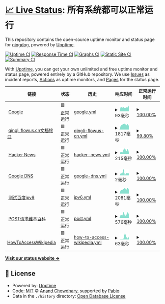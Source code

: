 # [📈 Live Status](https://qingdog.github.io/upptime): <!--live status--> **所有系统都可以正常运行**

This repository contains the open-source uptime monitor and status page for [qingdog](https://qingdog.github.io/upptime), powered by [Upptime](https://github.com/upptime/upptime).

[![Uptime CI](https://github.com/qingdog/upptime/workflows/Uptime%20CI/badge.svg)](https://github.com/qingdog/upptime/actions?query=workflow%3A%22Uptime+CI%22)
[![Response Time CI](https://github.com/qingdog/upptime/workflows/Response%20Time%20CI/badge.svg)](https://github.com/qingdog/upptime/actions?query=workflow%3A%22Response+Time+CI%22)
[![Graphs CI](https://github.com/qingdog/upptime/workflows/Graphs%20CI/badge.svg)](https://github.com/qingdog/upptime/actions?query=workflow%3A%22Graphs+CI%22)
[![Static Site CI](https://github.com/qingdog/upptime/workflows/Static%20Site%20CI/badge.svg)](https://github.com/qingdog/upptime/actions?query=workflow%3A%22Static+Site+CI%22)
[![Summary CI](https://github.com/qingdog/upptime/workflows/Summary%20CI/badge.svg)](https://github.com/qingdog/upptime/actions?query=workflow%3A%22Summary+CI%22)

With [Upptime](https://upptime.js.org), you can get your own unlimited and free uptime monitor and status page, powered entirely by a GitHub repository. We use [Issues](https://github.com/qingdog/upptime/issues) as incident reports, [Actions](https://github.com/qingdog/upptime/actions) as uptime monitors, and [Pages](https://qingdog.github.io/upptime) for the status page.

<!--start: status pages-->
<!-- This summary is generated by Upptime (https://github.com/upptime/upptime) -->
<!-- Do not edit this manually, your changes will be overwritten -->
<!-- prettier-ignore -->
| 链接 | 状态 | 历史 | 响应时间 | 正常运行时间 |
| --- | ------ | ------- | ------------- | ------ |
| <img alt="" src="https://icons.duckduckgo.com/ip3/www.google.com.ico" height="13"> [Google](https://www.google.com) | 🟩 正常运行 | [google.yml](https://github.com/qingdog/upptime/commits/HEAD/history/google.yml) | <details><summary><img alt="响应时间图像" src="./graphs/google/response-time-week.png" height="20"> 93毫秒</summary><br><a href="https://qingdog.github.io/upptime/history/google"><img alt="响应时间 101" src="https://img.shields.io/endpoint?url=https%3A%2F%2Fraw.githubusercontent.com%2Fqingdog%2Fupptime%2FHEAD%2Fapi%2Fgoogle%2Fresponse-time.json"></a><br><a href="https://qingdog.github.io/upptime/history/google"><img alt="24 小时响应时间 131" src="https://img.shields.io/endpoint?url=https%3A%2F%2Fraw.githubusercontent.com%2Fqingdog%2Fupptime%2FHEAD%2Fapi%2Fgoogle%2Fresponse-time-day.json"></a><br><a href="https://qingdog.github.io/upptime/history/google"><img alt="7 天正常运行时间 93" src="https://img.shields.io/endpoint?url=https%3A%2F%2Fraw.githubusercontent.com%2Fqingdog%2Fupptime%2FHEAD%2Fapi%2Fgoogle%2Fresponse-time-week.json"></a><br><a href="https://qingdog.github.io/upptime/history/google"><img alt="30天的正常运行时间 96" src="https://img.shields.io/endpoint?url=https%3A%2F%2Fraw.githubusercontent.com%2Fqingdog%2Fupptime%2FHEAD%2Fapi%2Fgoogle%2Fresponse-time-month.json"></a><br><a href="https://qingdog.github.io/upptime/history/google"><img alt="1年的正常运行时间 101" src="https://img.shields.io/endpoint?url=https%3A%2F%2Fraw.githubusercontent.com%2Fqingdog%2Fupptime%2FHEAD%2Fapi%2Fgoogle%2Fresponse-time-year.json"></a></details> | <details><summary><a href="https://qingdog.github.io/upptime/history/google">100.00%</a></summary><a href="https://qingdog.github.io/upptime/history/google"><img alt="正常运行时间 100.00%" src="https://img.shields.io/endpoint?url=https%3A%2F%2Fraw.githubusercontent.com%2Fqingdog%2Fupptime%2FHEAD%2Fapi%2Fgoogle%2Fuptime.json"></a><br><a href="https://qingdog.github.io/upptime/history/google"><img alt="24 小时正常运行时间 100.00%" src="https://img.shields.io/endpoint?url=https%3A%2F%2Fraw.githubusercontent.com%2Fqingdog%2Fupptime%2FHEAD%2Fapi%2Fgoogle%2Fuptime-day.json"></a><br><a href="https://qingdog.github.io/upptime/history/google"><img alt="7 天正常运行时间 100.00%" src="https://img.shields.io/endpoint?url=https%3A%2F%2Fraw.githubusercontent.com%2Fqingdog%2Fupptime%2FHEAD%2Fapi%2Fgoogle%2Fuptime-week.json"></a><br><a href="https://qingdog.github.io/upptime/history/google"><img alt="30天的正常运行时间 100.00%" src="https://img.shields.io/endpoint?url=https%3A%2F%2Fraw.githubusercontent.com%2Fqingdog%2Fupptime%2FHEAD%2Fapi%2Fgoogle%2Fuptime-month.json"></a><br><a href="https://qingdog.github.io/upptime/history/google"><img alt="1年的正常运行时间 100.00%" src="https://img.shields.io/endpoint?url=https%3A%2F%2Fraw.githubusercontent.com%2Fqingdog%2Fupptime%2FHEAD%2Fapi%2Fgoogle%2Fuptime-year.json"></a></details>
| <img alt="" src="https://icons.duckduckgo.com/ip3/qingli.flowus.cn.ico" height="13"> [qingli.flowus.cn文档接口](https://qingli.flowus.cn/api/docs/3910f52e-bdd0-4e93-b38f-4396981ac5ff) | 🟩 正常运行 | [qingli-flowus-cn.yml](https://github.com/qingdog/upptime/commits/HEAD/history/qingli-flowus-cn.yml) | <details><summary><img alt="响应时间图像" src="./graphs/qingli-flowus-cn/response-time-week.png" height="20"> 1817毫秒</summary><br><a href="https://qingdog.github.io/upptime/history/qingli-flowus-cn"><img alt="响应时间 1809" src="https://img.shields.io/endpoint?url=https%3A%2F%2Fraw.githubusercontent.com%2Fqingdog%2Fupptime%2FHEAD%2Fapi%2Fqingli-flowus-cn%2Fresponse-time.json"></a><br><a href="https://qingdog.github.io/upptime/history/qingli-flowus-cn"><img alt="24 小时响应时间 1351" src="https://img.shields.io/endpoint?url=https%3A%2F%2Fraw.githubusercontent.com%2Fqingdog%2Fupptime%2FHEAD%2Fapi%2Fqingli-flowus-cn%2Fresponse-time-day.json"></a><br><a href="https://qingdog.github.io/upptime/history/qingli-flowus-cn"><img alt="7 天正常运行时间 1817" src="https://img.shields.io/endpoint?url=https%3A%2F%2Fraw.githubusercontent.com%2Fqingdog%2Fupptime%2FHEAD%2Fapi%2Fqingli-flowus-cn%2Fresponse-time-week.json"></a><br><a href="https://qingdog.github.io/upptime/history/qingli-flowus-cn"><img alt="30天的正常运行时间 2485" src="https://img.shields.io/endpoint?url=https%3A%2F%2Fraw.githubusercontent.com%2Fqingdog%2Fupptime%2FHEAD%2Fapi%2Fqingli-flowus-cn%2Fresponse-time-month.json"></a><br><a href="https://qingdog.github.io/upptime/history/qingli-flowus-cn"><img alt="1年的正常运行时间 1809" src="https://img.shields.io/endpoint?url=https%3A%2F%2Fraw.githubusercontent.com%2Fqingdog%2Fupptime%2FHEAD%2Fapi%2Fqingli-flowus-cn%2Fresponse-time-year.json"></a></details> | <details><summary><a href="https://qingdog.github.io/upptime/history/qingli-flowus-cn">99.80%</a></summary><a href="https://qingdog.github.io/upptime/history/qingli-flowus-cn"><img alt="正常运行时间 64.45%" src="https://img.shields.io/endpoint?url=https%3A%2F%2Fraw.githubusercontent.com%2Fqingdog%2Fupptime%2FHEAD%2Fapi%2Fqingli-flowus-cn%2Fuptime.json"></a><br><a href="https://qingdog.github.io/upptime/history/qingli-flowus-cn"><img alt="24 小时正常运行时间 98.61%" src="https://img.shields.io/endpoint?url=https%3A%2F%2Fraw.githubusercontent.com%2Fqingdog%2Fupptime%2FHEAD%2Fapi%2Fqingli-flowus-cn%2Fuptime-day.json"></a><br><a href="https://qingdog.github.io/upptime/history/qingli-flowus-cn"><img alt="7 天正常运行时间 99.80%" src="https://img.shields.io/endpoint?url=https%3A%2F%2Fraw.githubusercontent.com%2Fqingdog%2Fupptime%2FHEAD%2Fapi%2Fqingli-flowus-cn%2Fuptime-week.json"></a><br><a href="https://qingdog.github.io/upptime/history/qingli-flowus-cn"><img alt="30天的正常运行时间 99.95%" src="https://img.shields.io/endpoint?url=https%3A%2F%2Fraw.githubusercontent.com%2Fqingdog%2Fupptime%2FHEAD%2Fapi%2Fqingli-flowus-cn%2Fuptime-month.json"></a><br><a href="https://qingdog.github.io/upptime/history/qingli-flowus-cn"><img alt="1年的正常运行时间 64.45%" src="https://img.shields.io/endpoint?url=https%3A%2F%2Fraw.githubusercontent.com%2Fqingdog%2Fupptime%2FHEAD%2Fapi%2Fqingli-flowus-cn%2Fuptime-year.json"></a></details>
| <img alt="" src="https://github.com/favicon.ico" height="13"> [Hacker News](https://news.ycombinator.com) | 🟩 正常运行 | [hacker-news.yml](https://github.com/qingdog/upptime/commits/HEAD/history/hacker-news.yml) | <details><summary><img alt="响应时间图像" src="./graphs/hacker-news/response-time-week.png" height="20"> 215毫秒</summary><br><a href="https://qingdog.github.io/upptime/history/hacker-news"><img alt="响应时间 396" src="https://img.shields.io/endpoint?url=https%3A%2F%2Fraw.githubusercontent.com%2Fqingdog%2Fupptime%2FHEAD%2Fapi%2Fhacker-news%2Fresponse-time.json"></a><br><a href="https://qingdog.github.io/upptime/history/hacker-news"><img alt="24 小时响应时间 110" src="https://img.shields.io/endpoint?url=https%3A%2F%2Fraw.githubusercontent.com%2Fqingdog%2Fupptime%2FHEAD%2Fapi%2Fhacker-news%2Fresponse-time-day.json"></a><br><a href="https://qingdog.github.io/upptime/history/hacker-news"><img alt="7 天正常运行时间 215" src="https://img.shields.io/endpoint?url=https%3A%2F%2Fraw.githubusercontent.com%2Fqingdog%2Fupptime%2FHEAD%2Fapi%2Fhacker-news%2Fresponse-time-week.json"></a><br><a href="https://qingdog.github.io/upptime/history/hacker-news"><img alt="30天的正常运行时间 307" src="https://img.shields.io/endpoint?url=https%3A%2F%2Fraw.githubusercontent.com%2Fqingdog%2Fupptime%2FHEAD%2Fapi%2Fhacker-news%2Fresponse-time-month.json"></a><br><a href="https://qingdog.github.io/upptime/history/hacker-news"><img alt="1年的正常运行时间 396" src="https://img.shields.io/endpoint?url=https%3A%2F%2Fraw.githubusercontent.com%2Fqingdog%2Fupptime%2FHEAD%2Fapi%2Fhacker-news%2Fresponse-time-year.json"></a></details> | <details><summary><a href="https://qingdog.github.io/upptime/history/hacker-news">100.00%</a></summary><a href="https://qingdog.github.io/upptime/history/hacker-news"><img alt="正常运行时间 99.99%" src="https://img.shields.io/endpoint?url=https%3A%2F%2Fraw.githubusercontent.com%2Fqingdog%2Fupptime%2FHEAD%2Fapi%2Fhacker-news%2Fuptime.json"></a><br><a href="https://qingdog.github.io/upptime/history/hacker-news"><img alt="24 小时正常运行时间 100.00%" src="https://img.shields.io/endpoint?url=https%3A%2F%2Fraw.githubusercontent.com%2Fqingdog%2Fupptime%2FHEAD%2Fapi%2Fhacker-news%2Fuptime-day.json"></a><br><a href="https://qingdog.github.io/upptime/history/hacker-news"><img alt="7 天正常运行时间 100.00%" src="https://img.shields.io/endpoint?url=https%3A%2F%2Fraw.githubusercontent.com%2Fqingdog%2Fupptime%2FHEAD%2Fapi%2Fhacker-news%2Fuptime-week.json"></a><br><a href="https://qingdog.github.io/upptime/history/hacker-news"><img alt="30天的正常运行时间 99.97%" src="https://img.shields.io/endpoint?url=https%3A%2F%2Fraw.githubusercontent.com%2Fqingdog%2Fupptime%2FHEAD%2Fapi%2Fhacker-news%2Fuptime-month.json"></a><br><a href="https://qingdog.github.io/upptime/history/hacker-news"><img alt="1年的正常运行时间 99.98%" src="https://img.shields.io/endpoint?url=https%3A%2F%2Fraw.githubusercontent.com%2Fqingdog%2Fupptime%2FHEAD%2Fapi%2Fhacker-news%2Fuptime-year.json"></a></details>
| <img alt="" src="https://upptime.js.org/img/icon.svg" height="13"> [Google DNS](8.8.8.8) | 🟩 正常运行 | [google-dns.yml](https://github.com/qingdog/upptime/commits/HEAD/history/google-dns.yml) | <details><summary><img alt="响应时间图像" src="./graphs/google-dns/response-time-week.png" height="20"> 2毫秒</summary><br><a href="https://qingdog.github.io/upptime/history/google-dns"><img alt="响应时间 4" src="https://img.shields.io/endpoint?url=https%3A%2F%2Fraw.githubusercontent.com%2Fqingdog%2Fupptime%2FHEAD%2Fapi%2Fgoogle-dns%2Fresponse-time.json"></a><br><a href="https://qingdog.github.io/upptime/history/google-dns"><img alt="24 小时响应时间 2" src="https://img.shields.io/endpoint?url=https%3A%2F%2Fraw.githubusercontent.com%2Fqingdog%2Fupptime%2FHEAD%2Fapi%2Fgoogle-dns%2Fresponse-time-day.json"></a><br><a href="https://qingdog.github.io/upptime/history/google-dns"><img alt="7 天正常运行时间 2" src="https://img.shields.io/endpoint?url=https%3A%2F%2Fraw.githubusercontent.com%2Fqingdog%2Fupptime%2FHEAD%2Fapi%2Fgoogle-dns%2Fresponse-time-week.json"></a><br><a href="https://qingdog.github.io/upptime/history/google-dns"><img alt="30天的正常运行时间 3" src="https://img.shields.io/endpoint?url=https%3A%2F%2Fraw.githubusercontent.com%2Fqingdog%2Fupptime%2FHEAD%2Fapi%2Fgoogle-dns%2Fresponse-time-month.json"></a><br><a href="https://qingdog.github.io/upptime/history/google-dns"><img alt="1年的正常运行时间 4" src="https://img.shields.io/endpoint?url=https%3A%2F%2Fraw.githubusercontent.com%2Fqingdog%2Fupptime%2FHEAD%2Fapi%2Fgoogle-dns%2Fresponse-time-year.json"></a></details> | <details><summary><a href="https://qingdog.github.io/upptime/history/google-dns">100.00%</a></summary><a href="https://qingdog.github.io/upptime/history/google-dns"><img alt="正常运行时间 100.00%" src="https://img.shields.io/endpoint?url=https%3A%2F%2Fraw.githubusercontent.com%2Fqingdog%2Fupptime%2FHEAD%2Fapi%2Fgoogle-dns%2Fuptime.json"></a><br><a href="https://qingdog.github.io/upptime/history/google-dns"><img alt="24 小时正常运行时间 100.00%" src="https://img.shields.io/endpoint?url=https%3A%2F%2Fraw.githubusercontent.com%2Fqingdog%2Fupptime%2FHEAD%2Fapi%2Fgoogle-dns%2Fuptime-day.json"></a><br><a href="https://qingdog.github.io/upptime/history/google-dns"><img alt="7 天正常运行时间 100.00%" src="https://img.shields.io/endpoint?url=https%3A%2F%2Fraw.githubusercontent.com%2Fqingdog%2Fupptime%2FHEAD%2Fapi%2Fgoogle-dns%2Fuptime-week.json"></a><br><a href="https://qingdog.github.io/upptime/history/google-dns"><img alt="30天的正常运行时间 100.00%" src="https://img.shields.io/endpoint?url=https%3A%2F%2Fraw.githubusercontent.com%2Fqingdog%2Fupptime%2FHEAD%2Fapi%2Fgoogle-dns%2Fuptime-month.json"></a><br><a href="https://qingdog.github.io/upptime/history/google-dns"><img alt="1年的正常运行时间 100.00%" src="https://img.shields.io/endpoint?url=https%3A%2F%2Fraw.githubusercontent.com%2Fqingdog%2Fupptime%2FHEAD%2Fapi%2Fgoogle-dns%2Fuptime-year.json"></a></details>
| <img alt="" src="https://www.baidu.com/favicon.ico" height="13"> [测试百度ipv6](https://www.baidu.com) | 🟩 正常运行 | [ipv6.yml](https://github.com/qingdog/upptime/commits/HEAD/history/ipv6.yml) | <details><summary><img alt="响应时间图像" src="./graphs/ipv6/response-time-week.png" height="20"> 2081毫秒</summary><br><a href="https://qingdog.github.io/upptime/history/ipv6"><img alt="响应时间 2314" src="https://img.shields.io/endpoint?url=https%3A%2F%2Fraw.githubusercontent.com%2Fqingdog%2Fupptime%2FHEAD%2Fapi%2Fipv6%2Fresponse-time.json"></a><br><a href="https://qingdog.github.io/upptime/history/ipv6"><img alt="24 小时响应时间 1816" src="https://img.shields.io/endpoint?url=https%3A%2F%2Fraw.githubusercontent.com%2Fqingdog%2Fupptime%2FHEAD%2Fapi%2Fipv6%2Fresponse-time-day.json"></a><br><a href="https://qingdog.github.io/upptime/history/ipv6"><img alt="7 天正常运行时间 2081" src="https://img.shields.io/endpoint?url=https%3A%2F%2Fraw.githubusercontent.com%2Fqingdog%2Fupptime%2FHEAD%2Fapi%2Fipv6%2Fresponse-time-week.json"></a><br><a href="https://qingdog.github.io/upptime/history/ipv6"><img alt="30天的正常运行时间 2424" src="https://img.shields.io/endpoint?url=https%3A%2F%2Fraw.githubusercontent.com%2Fqingdog%2Fupptime%2FHEAD%2Fapi%2Fipv6%2Fresponse-time-month.json"></a><br><a href="https://qingdog.github.io/upptime/history/ipv6"><img alt="1年的正常运行时间 2314" src="https://img.shields.io/endpoint?url=https%3A%2F%2Fraw.githubusercontent.com%2Fqingdog%2Fupptime%2FHEAD%2Fapi%2Fipv6%2Fresponse-time-year.json"></a></details> | <details><summary><a href="https://qingdog.github.io/upptime/history/ipv6">100.00%</a></summary><a href="https://qingdog.github.io/upptime/history/ipv6"><img alt="正常运行时间 100.00%" src="https://img.shields.io/endpoint?url=https%3A%2F%2Fraw.githubusercontent.com%2Fqingdog%2Fupptime%2FHEAD%2Fapi%2Fipv6%2Fuptime.json"></a><br><a href="https://qingdog.github.io/upptime/history/ipv6"><img alt="24 小时正常运行时间 100.00%" src="https://img.shields.io/endpoint?url=https%3A%2F%2Fraw.githubusercontent.com%2Fqingdog%2Fupptime%2FHEAD%2Fapi%2Fipv6%2Fuptime-day.json"></a><br><a href="https://qingdog.github.io/upptime/history/ipv6"><img alt="7 天正常运行时间 100.00%" src="https://img.shields.io/endpoint?url=https%3A%2F%2Fraw.githubusercontent.com%2Fqingdog%2Fupptime%2FHEAD%2Fapi%2Fipv6%2Fuptime-week.json"></a><br><a href="https://qingdog.github.io/upptime/history/ipv6"><img alt="30天的正常运行时间 100.00%" src="https://img.shields.io/endpoint?url=https%3A%2F%2Fraw.githubusercontent.com%2Fqingdog%2Fupptime%2FHEAD%2Fapi%2Fipv6%2Fuptime-month.json"></a><br><a href="https://qingdog.github.io/upptime/history/ipv6"><img alt="1年的正常运行时间 100.00%" src="https://img.shields.io/endpoint?url=https%3A%2F%2Fraw.githubusercontent.com%2Fqingdog%2Fupptime%2FHEAD%2Fapi%2Fipv6%2Fuptime-year.json"></a></details>
| <img alt="" src="https://zh.wikipedia.org/static/favicon/wikipedia.ico" height="13"> [POST请求维基百科](https://zh.wikipedia.org/) | 🟩 正常运行 | [post.yml](https://github.com/qingdog/upptime/commits/HEAD/history/post.yml) | <details><summary><img alt="响应时间图像" src="./graphs/post/response-time-week.png" height="20"> 576毫秒</summary><br><a href="https://qingdog.github.io/upptime/history/post"><img alt="响应时间 578" src="https://img.shields.io/endpoint?url=https%3A%2F%2Fraw.githubusercontent.com%2Fqingdog%2Fupptime%2FHEAD%2Fapi%2Fpost%2Fresponse-time.json"></a><br><a href="https://qingdog.github.io/upptime/history/post"><img alt="24 小时响应时间 546" src="https://img.shields.io/endpoint?url=https%3A%2F%2Fraw.githubusercontent.com%2Fqingdog%2Fupptime%2FHEAD%2Fapi%2Fpost%2Fresponse-time-day.json"></a><br><a href="https://qingdog.github.io/upptime/history/post"><img alt="7 天正常运行时间 576" src="https://img.shields.io/endpoint?url=https%3A%2F%2Fraw.githubusercontent.com%2Fqingdog%2Fupptime%2FHEAD%2Fapi%2Fpost%2Fresponse-time-week.json"></a><br><a href="https://qingdog.github.io/upptime/history/post"><img alt="30天的正常运行时间 485" src="https://img.shields.io/endpoint?url=https%3A%2F%2Fraw.githubusercontent.com%2Fqingdog%2Fupptime%2FHEAD%2Fapi%2Fpost%2Fresponse-time-month.json"></a><br><a href="https://qingdog.github.io/upptime/history/post"><img alt="1年的正常运行时间 578" src="https://img.shields.io/endpoint?url=https%3A%2F%2Fraw.githubusercontent.com%2Fqingdog%2Fupptime%2FHEAD%2Fapi%2Fpost%2Fresponse-time-year.json"></a></details> | <details><summary><a href="https://qingdog.github.io/upptime/history/post">100.00%</a></summary><a href="https://qingdog.github.io/upptime/history/post"><img alt="正常运行时间 99.61%" src="https://img.shields.io/endpoint?url=https%3A%2F%2Fraw.githubusercontent.com%2Fqingdog%2Fupptime%2FHEAD%2Fapi%2Fpost%2Fuptime.json"></a><br><a href="https://qingdog.github.io/upptime/history/post"><img alt="24 小时正常运行时间 100.00%" src="https://img.shields.io/endpoint?url=https%3A%2F%2Fraw.githubusercontent.com%2Fqingdog%2Fupptime%2FHEAD%2Fapi%2Fpost%2Fuptime-day.json"></a><br><a href="https://qingdog.github.io/upptime/history/post"><img alt="7 天正常运行时间 100.00%" src="https://img.shields.io/endpoint?url=https%3A%2F%2Fraw.githubusercontent.com%2Fqingdog%2Fupptime%2FHEAD%2Fapi%2Fpost%2Fuptime-week.json"></a><br><a href="https://qingdog.github.io/upptime/history/post"><img alt="30天的正常运行时间 100.00%" src="https://img.shields.io/endpoint?url=https%3A%2F%2Fraw.githubusercontent.com%2Fqingdog%2Fupptime%2FHEAD%2Fapi%2Fpost%2Fuptime-month.json"></a><br><a href="https://qingdog.github.io/upptime/history/post"><img alt="1年的正常运行时间 99.61%" src="https://img.shields.io/endpoint?url=https%3A%2F%2Fraw.githubusercontent.com%2Fqingdog%2Fupptime%2FHEAD%2Fapi%2Fpost%2Fuptime-year.json"></a></details>
| <img alt="" src="https://zh.wikipedia.org/favicon.ico" height="13"> [HowToAccessWikipedia](https://zh.wikipedia.org/wiki/Help:%E5%A6%82%E4%BD%95%E8%AE%BF%E9%97%AE%E7%BB%B4%E5%9F%BA%E7%99%BE%E7%A7%91) | 🟩 正常运行 | [how-to-access-wikipedia.yml](https://github.com/qingdog/upptime/commits/HEAD/history/how-to-access-wikipedia.yml) | <details><summary><img alt="响应时间图像" src="./graphs/how-to-access-wikipedia/response-time-week.png" height="20"> 63毫秒</summary><br><a href="https://qingdog.github.io/upptime/history/how-to-access-wikipedia"><img alt="响应时间 51" src="https://img.shields.io/endpoint?url=https%3A%2F%2Fraw.githubusercontent.com%2Fqingdog%2Fupptime%2FHEAD%2Fapi%2Fhow-to-access-wikipedia%2Fresponse-time.json"></a><br><a href="https://qingdog.github.io/upptime/history/how-to-access-wikipedia"><img alt="24 小时响应时间 88" src="https://img.shields.io/endpoint?url=https%3A%2F%2Fraw.githubusercontent.com%2Fqingdog%2Fupptime%2FHEAD%2Fapi%2Fhow-to-access-wikipedia%2Fresponse-time-day.json"></a><br><a href="https://qingdog.github.io/upptime/history/how-to-access-wikipedia"><img alt="7 天正常运行时间 63" src="https://img.shields.io/endpoint?url=https%3A%2F%2Fraw.githubusercontent.com%2Fqingdog%2Fupptime%2FHEAD%2Fapi%2Fhow-to-access-wikipedia%2Fresponse-time-week.json"></a><br><a href="https://qingdog.github.io/upptime/history/how-to-access-wikipedia"><img alt="30天的正常运行时间 50" src="https://img.shields.io/endpoint?url=https%3A%2F%2Fraw.githubusercontent.com%2Fqingdog%2Fupptime%2FHEAD%2Fapi%2Fhow-to-access-wikipedia%2Fresponse-time-month.json"></a><br><a href="https://qingdog.github.io/upptime/history/how-to-access-wikipedia"><img alt="1年的正常运行时间 51" src="https://img.shields.io/endpoint?url=https%3A%2F%2Fraw.githubusercontent.com%2Fqingdog%2Fupptime%2FHEAD%2Fapi%2Fhow-to-access-wikipedia%2Fresponse-time-year.json"></a></details> | <details><summary><a href="https://qingdog.github.io/upptime/history/how-to-access-wikipedia">100.00%</a></summary><a href="https://qingdog.github.io/upptime/history/how-to-access-wikipedia"><img alt="正常运行时间 99.62%" src="https://img.shields.io/endpoint?url=https%3A%2F%2Fraw.githubusercontent.com%2Fqingdog%2Fupptime%2FHEAD%2Fapi%2Fhow-to-access-wikipedia%2Fuptime.json"></a><br><a href="https://qingdog.github.io/upptime/history/how-to-access-wikipedia"><img alt="24 小时正常运行时间 100.00%" src="https://img.shields.io/endpoint?url=https%3A%2F%2Fraw.githubusercontent.com%2Fqingdog%2Fupptime%2FHEAD%2Fapi%2Fhow-to-access-wikipedia%2Fuptime-day.json"></a><br><a href="https://qingdog.github.io/upptime/history/how-to-access-wikipedia"><img alt="7 天正常运行时间 100.00%" src="https://img.shields.io/endpoint?url=https%3A%2F%2Fraw.githubusercontent.com%2Fqingdog%2Fupptime%2FHEAD%2Fapi%2Fhow-to-access-wikipedia%2Fuptime-week.json"></a><br><a href="https://qingdog.github.io/upptime/history/how-to-access-wikipedia"><img alt="30天的正常运行时间 100.00%" src="https://img.shields.io/endpoint?url=https%3A%2F%2Fraw.githubusercontent.com%2Fqingdog%2Fupptime%2FHEAD%2Fapi%2Fhow-to-access-wikipedia%2Fuptime-month.json"></a><br><a href="https://qingdog.github.io/upptime/history/how-to-access-wikipedia"><img alt="1年的正常运行时间 99.62%" src="https://img.shields.io/endpoint?url=https%3A%2F%2Fraw.githubusercontent.com%2Fqingdog%2Fupptime%2FHEAD%2Fapi%2Fhow-to-access-wikipedia%2Fuptime-year.json"></a></details>

<!--end: status pages-->

[**Visit our status website →**](https://qingdog.github.io/upptime)

## 📄 License

- Powered by: [Upptime](https://github.com/upptime/upptime)
- Code: [MIT](./LICENSE) © [Anand Chowdhary](https://anandchowdhary.com), supported by [Pabio](https://pabio.com)
- Data in the `./history` directory: [Open Database License](https://opendatacommons.org/licenses/odbl/1-0/)
